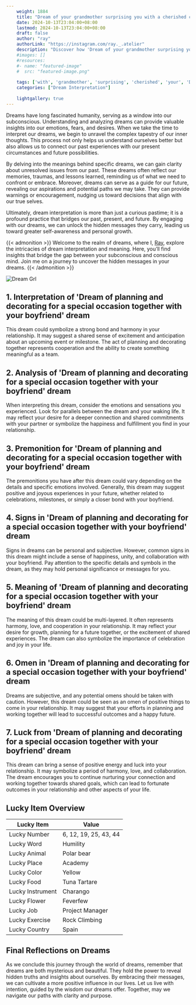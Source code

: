 ```yaml
---
    weight: 1884
    title: "Dream of your grandmother surprising you with a cherished childhood gift."  # Assuming 'title' column exists
    date: 2024-10-13T23:04:00+08:00
    lastmod: 2024-10-13T23:04:00+08:00
    draft: false
    author: "ray"
    authorLink: "https://instagram.com/ray._.atelier"
    description: "Discover how 'Dream of your grandmother surprising you with a cherished childhood gift.' can interpret your future and uncover its significant meanings in your life."
    #images: []
    #resources:
    #- name: "featured-image"
    #  src: "featured-image.png"
    
    tags: ['with', 'grandmother', 'surprising', 'cherished', 'your', 'Dream', 'gift.', 'a', 'childhood', 'of', 'you']
    categories: ["Dream Interpretation"]
    
    lightgallery: true
---
```

    
Dreams have long fascinated humanity, serving as a window into our subconscious. Understanding and analyzing dreams can provide valuable insights into our emotions, fears, and desires. When we take the time to interpret our dreams, we begin to unravel the complex tapestry of our inner thoughts. This process not only helps us understand ourselves better but also allows us to connect our past experiences with our present circumstances and future possibilities.

By delving into the meanings behind specific dreams, we can gain clarity about unresolved issues from our past. These dreams often reflect our memories, traumas, and lessons learned, reminding us of what we need to confront or embrace. Moreover, dreams can serve as a guide for our future, revealing our aspirations and potential paths we may take. They can provide warnings or encouragement, nudging us toward decisions that align with our true selves.

Ultimately, dream interpretation is more than just a curious pastime; it is a profound practice that bridges our past, present, and future. By engaging with our dreams, we can unlock the hidden messages they carry, leading us toward greater self-awareness and personal growth.

{{< admonition >}}
Welcome to the realm of dreams, where I, [Ray](https://instagram.com/ray._.atelier), explore the intricacies of dream interpretation and meaning. Here, you’ll find insights that bridge the gap between your subconscious and conscious mind. Join me on a journey to uncover the hidden messages in your dreams.
{{< /admonition >}}

![Dream Grl](https://cdn.pixabay.com/photo/2017/11/02/03/35/gothic-2910057_1280.jpg "Dream Grl")

## 1. Interpretation of 'Dream of planning and decorating for a special occasion together with your boyfriend' dream
 This dream could symbolize a strong bond and harmony in your relationship. It may suggest a shared sense of excitement and anticipation about an upcoming event or milestone. The act of planning and decorating together represents cooperation and the ability to create something meaningful as a team.

## 2. Analysis of 'Dream of planning and decorating for a special occasion together with your boyfriend' dream
 When interpreting this dream, consider the emotions and sensations you experienced. Look for parallels between the dream and your waking life. It may reflect your desire for a deeper connection and shared commitments with your partner or symbolize the happiness and fulfillment you find in your relationship.

## 3. Premonition for 'Dream of planning and decorating for a special occasion together with your boyfriend' dream
 The premonitions you have after this dream could vary depending on the details and specific emotions involved. Generally, this dream may suggest positive and joyous experiences in your future, whether related to celebrations, milestones, or simply a closer bond with your boyfriend.

## 4. Signs in 'Dream of planning and decorating for a special occasion together with your boyfriend' dream
 Signs in dreams can be personal and subjective. However, common signs in this dream might include a sense of happiness, unity, and collaboration with your boyfriend. Pay attention to the specific details and symbols in the dream, as they may hold personal significance or messages for you.

## 5. Meaning of 'Dream of planning and decorating for a special occasion together with your boyfriend' dream
 The meaning of this dream could be multi-layered. It often represents harmony, love, and cooperation in your relationship. It may reflect your desire for growth, planning for a future together, or the excitement of shared experiences. The dream can also symbolize the importance of celebration and joy in your life.

## 6. Omen in 'Dream of planning and decorating for a special occasion together with your boyfriend' dream
 Dreams are subjective, and any potential omens should be taken with caution. However, this dream could be seen as an omen of positive things to come in your relationship. It may suggest that your efforts in planning and working together will lead to successful outcomes and a happy future.

## 7. Luck from 'Dream of planning and decorating for a special occasion together with your boyfriend' dream
 This dream can bring a sense of positive energy and luck into your relationship. It may symbolize a period of harmony, love, and collaboration. The dream encourages you to continue nurturing your connection and working together towards shared goals, which can lead to fortunate outcomes in your relationship and other aspects of your life.

## Lucky Item Overview
| Lucky Item          | Value              |
|---------------|--------------------|
| Lucky Number        | 6, 12, 19, 25, 43, 44  |
| Lucky Word          | Humility |
| Lucky Animal        | Polar bear |
| Lucky Place         | Academy     |
| Lucky Color         | Yellow     |
| Lucky Food          | Tuna Tartare      |
| Lucky Instrument    | Charango |
| Lucky Flower        | Feverfew    |
| Lucky Job           | Project Manager       |
| Lucky Exercise      | Rock Climbing  |
| Lucky Country       | Spain    |


##  Final Reflections on Dreams

As we conclude this journey through the world of dreams, remember that dreams are both mysterious and beautiful. They hold the power to reveal hidden truths and insights about ourselves. By embracing their messages, we can cultivate a more positive influence in our lives. Let us live with intention, guided by the wisdom our dreams offer. Together, may we navigate our paths with clarity and purpose.
